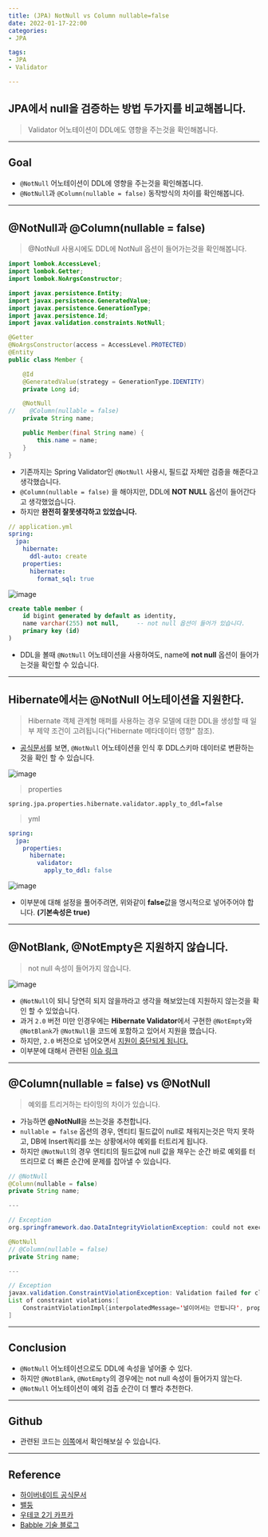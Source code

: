 ```yaml
---
title: (JPA) NotNull vs Column nullable=false
date: 2022-01-17-22:00
categories:
- JPA

tags:
- JPA
- Validator

---
```


## JPA에서 null을 검증하는 방법 두가지를 비교해봅니다.
> Validator 어노테이션이 DDL에도 영향을 주는것을 확인해봅니다.  

---

## Goal
- `@NotNull` 어노테이션이 DDL에 영향을 주는것을 확인해봅니다.
- `@NotNull`과 `@Column(nullable = false)` 동작방식의 차이를 확인해봅니다.

---

## @NotNull과 @Column(nullable = false)
> @NotNull 사용시에도 DDL에 NotNull 옵션이 들어가는것을 확인해봅니다.

```java
import lombok.AccessLevel;
import lombok.Getter;
import lombok.NoArgsConstructor;

import javax.persistence.Entity;
import javax.persistence.GeneratedValue;
import javax.persistence.GenerationType;
import javax.persistence.Id;
import javax.validation.constraints.NotNull;

@Getter
@NoArgsConstructor(access = AccessLevel.PROTECTED)
@Entity
public class Member {

    @Id
    @GeneratedValue(strategy = GenerationType.IDENTITY)
    private Long id;

    @NotNull
//    @Column(nullable = false)
    private String name;

    public Member(final String name) {
        this.name = name;
    }
}
```

- 기존까지는 Spring Validator인 `@NotNull` 사용시, 필드값 자체만 검증을 해준다고 생각했습니다.
- `@Column(nullable = false)` 을 해야지만, DDL에 **NOT NULL** 옵션이 들어간다고 생각했었습니다.
- 하지만 **완전히 잘못생각하고 있었습니다.**

```yml
// application.yml 
spring:
  jpa:
    hibernate:
      ddl-auto: create
    properties:
      hibernate:
        format_sql: true
```

![image](https://user-images.githubusercontent.com/43930419/149774348-1a7c3862-bb1b-48da-9c71-b3ecafe598d7.png)


```sql
create table member (
    id bigint generated by default as identity,
    name varchar(255) not null,     -- not null 옵션이 들어가 있습니다.
    primary key (id)
)
```


- DDL을 볼때 `@NotNull` 어노테이션을 사용하여도, name에 **not null** 옵션이 들어가는것을 확인할 수 있습니다.

---

## Hibernate에서는 @NotNull 어노테이션을 지원한다.
> Hibernate 객체 관계형 매퍼를 사용하는 경우 모델에 대한 DDL을 생성할 때 일부 제약 조건이 고려됩니다("Hibernate 메타데이터 영향" 참조).

- [공식문서](https://docs.jboss.org/hibernate/stable/validator/reference/en-US/html_single/#validator-defineconstraints-spec)를 보면, `@NotNull` 어노테이션을 인식 후 DDL스키마 데이터로 변환하는것을 확인 할 수 있습니다.

![image](https://user-images.githubusercontent.com/43930419/148410478-8822773d-e77e-4cff-8770-5e10e34704ec.png)


> properties  

```
spring.jpa.properties.hibernate.validator.apply_to_ddl=false
```

> yml  
```yml
spring:
  jpa:
    properties:
      hibernate:
        validator:
          apply_to_ddl: false
```

![image](https://user-images.githubusercontent.com/43930419/149774804-2d10a644-e742-4a74-91bc-464333121194.png)


- 이부분에 대해 설정을 풀어주려면, 위와같이 **false**값을 명시적으로 넣어주어야 합니다. **(기본속성은 true)**

---

## @NotBlank, @NotEmpty은 지원하지 않습니다.
> not null 속성이 들어가지 않습니다.

![image](https://user-images.githubusercontent.com/43930419/148413496-9230e078-c044-40a8-be57-255c252042d4.png)

- `@NotNull`이 되니 당연히 되지 않을까라고 생각을 해보았는데 지원하지 않는것을 확인 할 수 있었습니다.
- 과거 `2.0` 버전 미만 인경우에는  **Hibernate Validator**에서 구현한 `@NotEmpty`와 `@NotBlank`가 `@NotNull`을 코드에 포함하고 있어서 지원을 했습니다.
- 하지만, `2.0` 버전으로 넘어오면서 [지원이 중단되게 됩니다.](https://github.com/hibernate/hibernate-validator/commit/c44a5ab0e9b14a6d89489a628d364af1f12ded4a)
- 이부분에 대해서 관련된 [이슈 링크](https://github.com/hibernate/hibernate-orm/pull/4195#issuecomment-914781855)

---

## @Column(nullable = false) vs @NotNull
> 예외를 트리거하는 타이밍의 차이가 있습니다.

- 가능하면 **@NotNull**을 쓰는것을 추천합니다.
- `nullable = false` 옵션의 경우, 엔티티 필드값이 null로 채워지는것은 막지 못하고, DB에 Insert쿼리를 쏘는 상황에서야 예외를 터트리게 됩니다.
- 하지만 `@NotNull`의 경우 엔티티의 필드값에 null 값을 채우는 순간 바로 예외를 터뜨리므로 더 빠른 순간에 문제를 잡아낼 수 있습니다.

```java
// @NotNull
@Column(nullable = false)
private String name;

---

// Exception
org.springframework.dao.DataIntegrityViolationException: could not execute statement;
```

```java
@NotNull
// @Column(nullable = false)
private String name;

---

// Exception
javax.validation.ConstraintViolationException: Validation failed for classes [com.example.playground.domain.Member] during persist time for groups [javax.validation.groups.Default, ]
List of constraint violations:[
	ConstraintViolationImpl{interpolatedMessage='널이어서는 안됩니다', propertyPath=name, rootBeanClass=class com.example.playground.domain.Member, messageTemplate='{javax.validation.constraints.NotNull.message}'}
]
```

---

## Conclusion
- `@NotNull` 어노테이션으로도 DDL에 속성을 넣어줄 수 있다.
- 하지만 `@NotBlank`, `@NotEmpty`의 경우에는 not null 속성이 들어가지 않는다.
- `@NotNull` 어노테이션이 예외 검출 순간이 더 빨라 추천한다.

---

## Github
- 관련된 코드는 [이쪽](https://github.com/unluckyjung/spring-jpa-playground/tree/jpa-validator)에서 확인해보실 수 있습니다.

---

## Reference
- [하이버네이트 공식문서](https://docs.jboss.org/hibernate/stable/validator/reference/en-US/html_single/#section-builtin-constraints)
- [밸둥](https://www.baeldung.com/hibernate-notnull-vs-nullable#1-schema-generation)
- [우테코 2기 카프카](https://kafcamus.tistory.com/15)
- [Babble 기술 블로그](https://babble-dev.tistory.com/31)